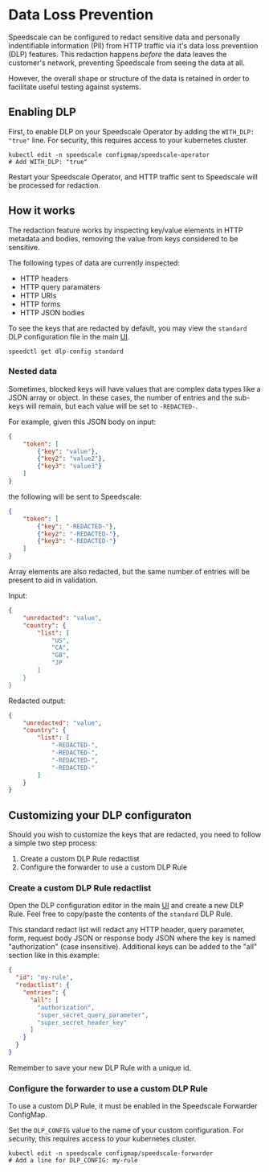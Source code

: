 # Data Loss Prevention

Speedscale can be configured to redact sensitive data and personally indentifiable information (PII) from HTTP traffic via it's data loss preventiion (DLP) features.
This redaction happens _before_ the data leaves the customer's network, preventing Speedscale from seeing the data at all.

However, the overall shape or structure of the data is retained in order to facilitate useful testing against systems.

## Enabling DLP

First, to enable DLP on your Speedscale Operator by adding the `WITH_DLP: "true"` line. For security, this requires access to your kubernetes cluster.

```shell
kubectl edit -n speedscale configmap/speedscale-operator
# Add WITH_DLP: "true"
```

Restart your Speedscale Operator, and HTTP traffic sent to Speedscale will be processed for redaction.


## How it works

The redaction feature works by inspecting key/value elements in HTTP metadata and bodies, removing the value from keys considered to be sensitive.

The following types of data are currently inspected:

 * HTTP headers
 * HTTP query paramaters
 * HTTP URIs
 * HTTP forms
 * HTTP JSON bodies

To see the keys that are redacted by default, you may view the `standard` DLP configuration file in the main [UI](https://staging.speedscale.com/dlpConfig/standard).

```shell
speedctl get dlp-config standard
```


### Nested data

Sometimes, blocked keys will have values that are complex data types like a JSON array or object.
In these cases, the number of entries and the sub-keys will remain, but each value will be set to `-REDACTED-`.

For example, given this JSON body on input:

```json
{
    "token": [
        {"key": "value"},
        {"key2": "value2"},
        {"key3": "value3"}
    ]
}
```

the following will be sent to Speedscale:

```json
{
    "token": [
        {"key": "-REDACTED-"},
        {"key2": "-REDACTED-"},
        {"key3": "-REDACTED-"}
    ]
}
```

Array elements are also redacted, but the same number of entries will be present to aid in validation.

Input:

```json
{
    "unredacted": "value",
    "country": {
        "list": [
            "US",
            "CA",
            "GB",
            "JP
        ]
    }
}
```

Redacted output:

```json
{
    "unredacted": "value",
    "country": {
        "list": [
            "-REDACTED-",
            "-REDACTED-",
            "-REDACTED-",
            "-REDACTED-"
        ]
    }
}
```

## Customizing your DLP configuraton

Should you wish to customize the keys that are redacted, you need to follow a simple two step process:
1. Create a custom DLP Rule redactlist
2. Configure the forwarder to use a custom DLP Rule

### Create a custom DLP Rule redactlist

Open the DLP configuration editor in the main [UI](https://app.speedscale.com/dlpConfig) and create a new DLP Rule. Feel free to copy/paste the contents of the `standard` DLP Rule.

This standard redact list will redact any HTTP header, query parameter, form, request body JSON or response body JSON where the key is named "authorization" (case insensitive). Additional keys can be added to the "all" section like in this example:

```json
{
  "id": "my-rule",
  "redactlist": {
    "entries": {
      "all": [
        "authorization",
        "super_secret_query_parameter",
        "super_secret_header_key"
      ]
    }
  }
}
```

Remember to save your new DLP Rule with a unique id.

### Configure the forwarder to use a custom DLP Rule

To use a custom DLP Rule, it must be enabled in the Speedscale Forwarder ConfigMap.

Set the `DLP_CONFIG` value to the name of your custom configuration. For security, this requires access to your kubernetes cluster.

```shell
kubectl edit -n speedscale configmap/speedscale-forwarder
# Add a line for DLP_CONFIG: my-rule
```
